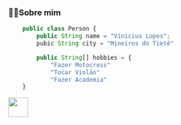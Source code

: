### 🙋‍♂️Sobre mim

```js
    public class Person {
        public String name = "Vinicius Lopes";
        pubic String city = "Mineiros do Tietê"

        public String[] hobbies = {
            "Fazer Motocross"
            "Tocar Violão"
            "Fazer Academia"
    }
```

<img src="https://skillicons.dev/icons?i=cs,html,css" height=40></a>
